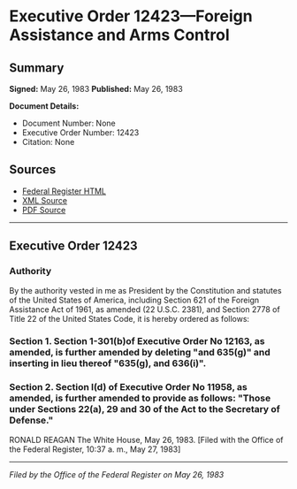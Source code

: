 # Executive Order 12423—Foreign Assistance and Arms Control

## Summary

**Signed:** May 26, 1983
**Published:** May 26, 1983

**Document Details:**
- Document Number: None
- Executive Order Number: 12423
- Citation: None

## Sources
- [Federal Register HTML](https://www.presidency.ucsb.edu/documents/executive-order-12423-foreign-assistance-and-arms-control)
- [XML Source](None)
- [PDF Source](None)

---

## Executive Order 12423

### Authority

By the authority vested in me as President by the Constitution and statutes of the United States of America, including Section 621 of the Foreign Assistance Act of 1961, as amended (22 U.S.C. 2381), and Section 2778 of Title 22 of the United States Code, it is hereby ordered as follows:
### Section 1. Section 1-301(b)of Executive Order No 12163, as amended, is further amended by deleting "and 635(g)" and inserting in lieu thereof "635(g), and 636(i)".

### Section 2. Section l(d) of Executive Order No 11958, as amended, is further amended to provide as follows: "Those under Sections 22(a), 29 and 30 of the Act to the Secretary of Defense."

RONALD REAGAN
The White House,
May 26, 1983.
[Filed with the Office of the Federal Register, 10:37 a. m., May 27, 1983]

---

*Filed by the Office of the Federal Register on May 26, 1983*
